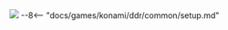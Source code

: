<img class="header-logo" src="/img/konami/ddr/a3/logo.webp">
--8<-- "docs/games/konami/ddr/common/setup.md"